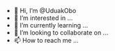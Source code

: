 - 👋 Hi, I’m @UduakObo
- 👀 I’m interested in ...
- 🌱 I’m currently learning ...
- 💞️ I’m looking to collaborate on ...
- 📫 How to reach me ...

<!---
UduakObo/UduakObo is a ✨ special ✨ repository because its `README.md` (this file) appears on your GitHub profile.
You can click the Preview link to take a look at your changes.
--->
